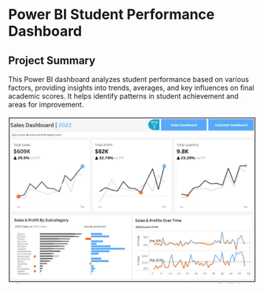 # Power BI Student Performance Dashboard  

## Project Summary  
This Power BI dashboard analyzes student performance based on various factors, providing insights into trends, averages, and key influences on final academic scores. It helps identify patterns in student achievement and areas for improvement.  

<img src="https://github.com/Joshua-K1234/Costco-Sales-Performance-Analysis/blob/main/Images/Dashboard.JPG" alt="Dashboard Image" width="1000"/>
